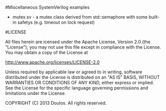 #Miscellaneous SystemVerilog examples

- mutex.sv - a mutex class derived from std::semaphore with some built-in safetys
           (e.g. timeout on lock request)


#LICENSE

All files herein are icensed under the Apache License, Version 2.0 (the
"License"); you may not use this file except in compliance with the License.
You may obtain a copy of the License at

  http://www.apache.org/licenses/LICENSE-2.0

Unless required by applicable law or agreed to in writing, software distributed
under the License is distributed on an "AS IS" BASIS, WITHOUT WARRANTIES OR
CONDITIONS OF ANY KIND, either express or implied.  See the License for the
specific language governing permissions and limitations under the License.

COPYRIGHT (C) 2013 Doulos. All rights reserved.
